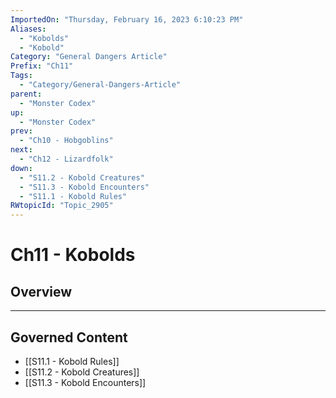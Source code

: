 ```yaml
---
ImportedOn: "Thursday, February 16, 2023 6:10:23 PM"
Aliases:
  - "Kobolds"
  - "Kobold"
Category: "General Dangers Article"
Prefix: "Ch11"
Tags:
  - "Category/General-Dangers-Article"
parent:
  - "Monster Codex"
up:
  - "Monster Codex"
prev:
  - "Ch10 - Hobgoblins"
next:
  - "Ch12 - Lizardfolk"
down:
  - "S11.2 - Kobold Creatures"
  - "S11.3 - Kobold Encounters"
  - "S11.1 - Kobold Rules"
RWtopicId: "Topic_2905"
---
```

# Ch11 - Kobolds
## Overview
---
## Governed Content
- [[S11.1 - Kobold Rules]]
- [[S11.2 - Kobold Creatures]]
- [[S11.3 - Kobold Encounters]]

